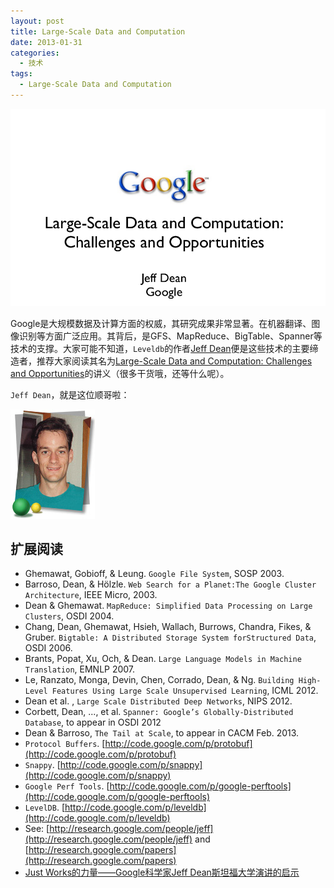 ```yaml
--- 
layout: post
title: Large-Scale Data and Computation
date: 2013-01-31
categories:
  - 技术
tags:
  - Large-Scale Data and Computation
---
```


![](/img/article/Jeff-Dean_Large_Scale_Data_and_Computation.png)

Google是大规模数据及计算方面的权威，其研究成果非常显著。在机器翻译、图像识别等方面广泛应用。其背后，是GFS、MapReduce、BigTable、Spanner等技术的支撑。大家可能不知道，`Leveldb`的作者[Jeff Dean](http://research.google.com/people/jeff)便是这些技术的主要缔造者，推荐大家阅读其名为[Large-Scale Data and Computation: Challenges and Opportunities](http://vdisk.weibo.com/s/ox2ys)的讲义（很多干货哦，还等什么呢）。

`Jeff Dean`，就是这位顺哥啦：

![](/img/men/Jeff-Dean.jpg)


## 扩展阅读

* Ghemawat, Gobioff, & Leung. `Google File System`, SOSP 2003.
* Barroso, Dean, & Hölzle. `Web Search for a Planet:The Google Cluster Architecture`, IEEE Micro, 2003.
* Dean & Ghemawat. `MapReduce: Simplified Data Processing on Large Clusters`, OSDI 2004.
* Chang, Dean, Ghemawat, Hsieh, Wallach, Burrows, Chandra, Fikes, & Gruber. `Bigtable: A Distributed Storage System forStructured Data`, OSDI 2006.
* Brants, Popat, Xu, Och, & Dean. `Large Language Models in Machine Translation`, EMNLP 2007.
* Le, Ranzato, Monga, Devin, Chen, Corrado, Dean, & Ng. `Building High-Level Features Using Large Scale Unsupervised Learning`, ICML 2012.
* Dean et al. , `Large Scale Distributed Deep Networks`, NIPS 2012.
* Corbett, Dean, ..., et al. `Spanner: Google’s Globally-Distributed Database`, to appear in OSDI 2012
* Dean & Barroso, `The Tail at Scale`, to appear in CACM Feb. 2013.
* `Protocol Buffers`. [http://code.google.com/p/protobuf](http://code.google.com/p/protobuf)
* `Snappy`. [http://code.google.com/p/snappy](http://code.google.com/p/snappy)
* `Google Perf Tools`. [http://code.google.com/p/google-perftools](http://code.google.com/p/google-perftools)
* `LevelDB`. [http://code.google.com/p/leveldb](http://code.google.com/p/leveldb)
* See: [http://research.google.com/people/jeff](http://research.google.com/people/jeff) and [http://research.google.com/papers](http://research.google.com/papers)
* [Just Works的力量——Google科学家Jeff Dean斯坦福大学演讲的启示](http://www.programmer.com.cn/15162)

